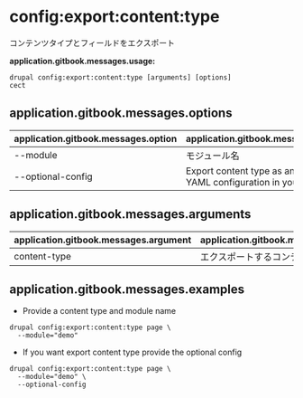 # config:export:content:type
コンテンツタイプとフィールドをエクスポート

**application.gitbook.messages.usage:**
```
drupal config:export:content:type [arguments] [options]
cect
```

## application.gitbook.messages.options
application.gitbook.messages.option | application.gitbook.messages.details
-------|-------------
--module | モジュール名
--optional-config | Export content type as an optional YAML configuration in your module

## application.gitbook.messages.arguments
application.gitbook.messages.argument | application.gitbook.messages.details
---------|-------------
content-type | エクスポートするコンテンツタイプ

## application.gitbook.messages.examples
* Provide a content type  and module name
```
drupal config:export:content:type page \
  --module="demo"
```
* If you want export content type provide the optional config
```
drupal config:export:content:type page \
  --module="demo" \
  --optional-config
```
